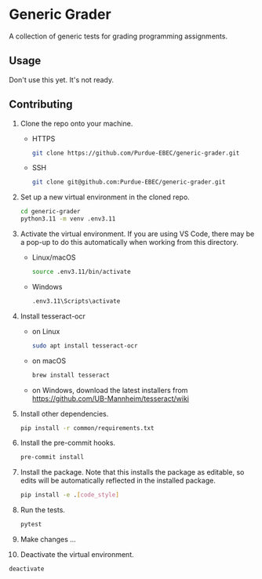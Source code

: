 # Generic Grader

A collection of generic tests for grading programming assignments.


## Usage

Don't use this yet. It's not ready.


## Contributing

1. Clone the repo onto your machine.

   - HTTPS

     ``` bash
     git clone https://github.com/Purdue-EBEC/generic-grader.git
     ```

   - SSH

     ``` bash
     git clone git@github.com:Purdue-EBEC/generic-grader.git
     ```

2. Set up a new virtual environment in the cloned repo.

   ``` bash
   cd generic-grader
   python3.11 -m venv .env3.11
   ```

3. Activate the virtual environment.  If you are using VS Code, there may be a pop-up to do this automatically when working from this directory.

   - Linux/macOS

      ``` bash
      source .env3.11/bin/activate
      ```

   - Windows

     ``` bash
     .env3.11\Scripts\activate
     ```

4. Install tesseract-ocr

   - on Linux

     ``` bash
     sudo apt install tesseract-ocr
     ```

   - on macOS

     ``` bash
     brew install tesseract
     ```

   - on Windows, download the latest installers from https://github.com/UB-Mannheim/tesseract/wiki

5. Install other dependencies.

   ``` bash
   pip install -r common/requirements.txt
   ```

6. Install the pre-commit hooks.

   ``` bash
   pre-commit install
   ```

7. Install the package.  Note that this installs the package as editable, so
   edits will be automatically reflected in the installed package.

   ``` bash
   pip install -e .[code_style]
   ```

8. Run the tests.

   ``` bash
   pytest
   ```

9. Make changes ...

10. Deactivate the virtual environment.

   ``` bash
   deactivate
   ```
